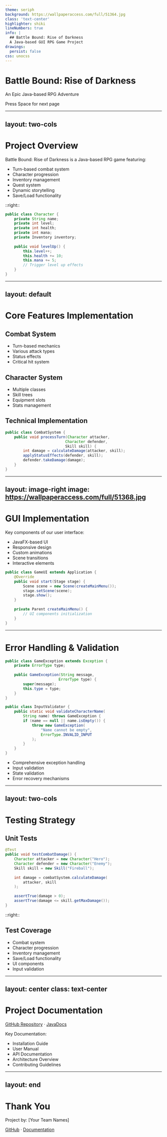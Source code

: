 ```yaml
---
theme: seriph
background: https://wallpaperaccess.com/full/51364.jpg
class: 'text-center'
highlighter: shiki
lineNumbers: true
info: |
  ## Battle Bound: Rise of Darkness
  A Java-based GUI RPG Game Project
drawings:
  persist: false
css: unocss
---
```


# Battle Bound: Rise of Darkness

An Epic Java-based RPG Adventure

<div class="pt-12">
  <span @click="$slidev.nav.next" class="px-2 py-1 rounded cursor-pointer" hover="bg-white bg-opacity-10">
    Press Space for next page <carbon:arrow-right class="inline"/>
  </span>
</div>

---
layout: two-cols
---

# Project Overview

Battle Bound: Rise of Darkness is a Java-based RPG game featuring:

- Turn-based combat system
- Character progression
- Inventory management
- Quest system
- Dynamic storytelling
- Save/Load functionality

::right::

```java {all|2-6|8-12}
public class Character {
    private String name;
    private int level;
    private int health;
    private int mana;
    private Inventory inventory;
    
    public void levelUp() {
        this.level++;
        this.health += 10;
        this.mana += 5;
        // Trigger level up effects
    }
}
```

---
layout: default
---

# Core Features Implementation

<div grid="~ cols-2 gap-4">
<div>

## Combat System
- Turn-based mechanics
- Various attack types
- Status effects
- Critical hit system

## Character System
- Multiple classes
- Skill trees
- Equipment slots
- Stats management

</div>
<div>

## Technical Implementation
```java
public class CombatSystem {
    public void processTurn(Character attacker, 
                           Character defender, 
                           Skill skill) {
        int damage = calculateDamage(attacker, skill);
        applyStatusEffects(defender, skill);
        defender.takeDamage(damage);
    }
}
```

</div>
</div>

---
layout: image-right
image: https://wallpaperaccess.com/full/51368.jpg
---

# GUI Implementation

Key components of our user interface:

- JavaFX-based UI
- Responsive design
- Custom animations
- Scene transitions
- Interactive elements

```java
public class GameUI extends Application {
    @Override
    public void start(Stage stage) {
        Scene scene = new Scene(createMainMenu());
        stage.setScene(scene);
        stage.show();
    }
    
    private Parent createMainMenu() {
        // UI components initialization
    }
}
```

---

# Error Handling & Validation

<div class="grid grid-cols-2 gap-4">

```java
public class GameException extends Exception {
    private ErrorType type;
    
    public GameException(String message, 
                        ErrorType type) {
        super(message);
        this.type = type;
    }
}
```

```java
public class InputValidator {
    public static void validateCharacterName(
        String name) throws GameException {
        if (name == null || name.isEmpty()) {
            throw new GameException(
                "Name cannot be empty",
                ErrorType.INVALID_INPUT
            );
        }
    }
}
```

</div>

- Comprehensive exception handling
- Input validation
- State validation
- Error recovery mechanisms

---
layout: two-cols
---

# Testing Strategy

## Unit Tests
```java
@Test
public void testCombatDamage() {
    Character attacker = new Character("Hero");
    Character defender = new Character("Enemy");
    Skill skill = new Skill("Fireball");
    
    int damage = combatSystem.calculateDamage(
        attacker, skill
    );
    
    assertTrue(damage > 0);
    assertTrue(damage <= skill.getMaxDamage());
}
```

::right::

## Test Coverage
- Combat system
- Character progression
- Inventory management
- Save/Load functionality
- UI components
- Input validation

---
layout: center
class: text-center
---

# Project Documentation

[GitHub Repository](https://github.com/yourusername/battle-bound) · [JavaDocs](https://docs.battle-bound.com)

Key Documentation:
- Installation Guide
- User Manual
- API Documentation
- Architecture Overview
- Contributing Guidelines

---
layout: end
---

# Thank You

Project by: [Your Team Names]

[GitHub](https://github.com/yourusername/battle-bound) · [Documentation](https://docs.battle-bound.com)